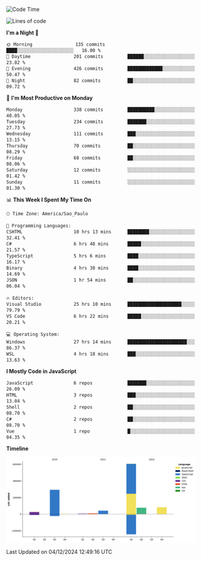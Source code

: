 <!--START_SECTION:waka-->
![Code Time](http://img.shields.io/badge/Code%20Time-2%2C942%20hrs%2025%20mins-blue)

![Lines of code](https://img.shields.io/badge/From%20Hello%20World%20I%27ve%20Written-1.1%20million%20lines%20of%20code-blue)

**I'm a Night 🦉** 

```text
🌞 Morning                135 commits         ████░░░░░░░░░░░░░░░░░░░░░   16.00 % 
🌆 Daytime                201 commits         ██████░░░░░░░░░░░░░░░░░░░   23.82 % 
🌃 Evening                426 commits         █████████████░░░░░░░░░░░░   50.47 % 
🌙 Night                  82 commits          ██░░░░░░░░░░░░░░░░░░░░░░░   09.72 % 
```
📅 **I'm Most Productive on Monday** 

```text
Monday                   338 commits         ██████████░░░░░░░░░░░░░░░   40.05 % 
Tuesday                  234 commits         ███████░░░░░░░░░░░░░░░░░░   27.73 % 
Wednesday                111 commits         ███░░░░░░░░░░░░░░░░░░░░░░   13.15 % 
Thursday                 70 commits          ██░░░░░░░░░░░░░░░░░░░░░░░   08.29 % 
Friday                   68 commits          ██░░░░░░░░░░░░░░░░░░░░░░░   08.06 % 
Saturday                 12 commits          ░░░░░░░░░░░░░░░░░░░░░░░░░   01.42 % 
Sunday                   11 commits          ░░░░░░░░░░░░░░░░░░░░░░░░░   01.30 % 
```


📊 **This Week I Spent My Time On** 

```text
🕑︎ Time Zone: America/Sao_Paulo

💬 Programming Languages: 
CSHTML                   10 hrs 13 mins      ████████░░░░░░░░░░░░░░░░░   32.41 % 
C#                       6 hrs 48 mins       █████░░░░░░░░░░░░░░░░░░░░   21.57 % 
TypeScript               5 hrs 6 mins        ████░░░░░░░░░░░░░░░░░░░░░   16.17 % 
Binary                   4 hrs 38 mins       ████░░░░░░░░░░░░░░░░░░░░░   14.69 % 
JSON                     1 hr 54 mins        ██░░░░░░░░░░░░░░░░░░░░░░░   06.04 % 

🔥 Editors: 
Visual Studio            25 hrs 10 mins      ████████████████████░░░░░   79.79 % 
VS Code                  6 hrs 22 mins       █████░░░░░░░░░░░░░░░░░░░░   20.21 % 

💻 Operating System: 
Windows                  27 hrs 14 mins      ██████████████████████░░░   86.37 % 
WSL                      4 hrs 18 mins       ███░░░░░░░░░░░░░░░░░░░░░░   13.63 % 
```

**I Mostly Code in JavaScript** 

```text
JavaScript               6 repos             ███████░░░░░░░░░░░░░░░░░░   26.09 % 
HTML                     3 repos             ███░░░░░░░░░░░░░░░░░░░░░░   13.04 % 
Shell                    2 repos             ██░░░░░░░░░░░░░░░░░░░░░░░   08.70 % 
C#                       2 repos             ██░░░░░░░░░░░░░░░░░░░░░░░   08.70 % 
Vue                      1 repo              █░░░░░░░░░░░░░░░░░░░░░░░░   04.35 % 
```



**Timeline**

![Lines of Code chart](https://raw.githubusercontent.com/jonhoffmam/jonhoffmam/master/assets/bar_graph.png)


 Last Updated on 04/12/2024 12:49:16 UTC
<!--END_SECTION:waka-->
